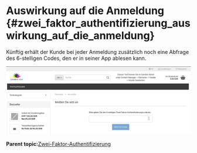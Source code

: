 # Auswirkung auf die Anmeldung {#zwei_faktor_authentifizierung_auswirkung_auf_die_anmeldung}

Künftig erhält der Kunde bei jeder Anmeldung zusätzlich noch eine Abfrage des 6-stelligen Codes, den er in seiner App ablesen kann.

![](Bilder/zwei_faktor_authentifizierung/20190704_009.png "Anmeldefenster zur Eingabe des 6-stelligen Codes")

**Parent topic:**[Zwei-Faktor-Authentifizierung](7_4_19_ZweiFaktorAuthentifizierung.md)


